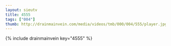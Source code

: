 ```yaml
--- 
layout: sieutv
title: 4555
tags: ["004"]
thumb: http://drainmainvein.com/media/videos/tmb/000/004/555/player.jpg
---
```

{% include drainmainvein key="4555" %} 
